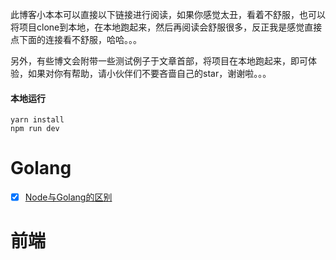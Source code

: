 此博客小本本可以直接以下链接进行阅读，如果你感觉太丑，看着不舒服，也可以将项目clone到本地，在本地跑起来，然后再阅读会舒服很多，反正我是感觉直接点下面的连接看不舒服，哈哈。。。

另外，有些博文会附带一些测试例子于文章首部，将项目在本地跑起来，即可体验，如果对你有帮助，请小伙伴们不要吝啬自己的star，谢谢啦。。。

#### 本地运行
```
yarn install
npm run dev
```

# Golang
- [x] [Node与Golang的区别](https://github.com/kai712/note/blob/master/examples/docs/node-go.md)

# 前端
